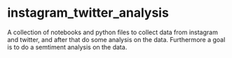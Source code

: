# instagram_twitter_analysis
A collection of notebooks and python files to collect data from instagram and twitter, and after that do some analysis on the data. Furthermore a goal is to do a semtiment analysis on the data.
